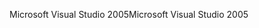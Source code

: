 <span data-ttu-id="a0f33-101">Microsoft Visual Studio 2005</span><span class="sxs-lookup"><span data-stu-id="a0f33-101">Microsoft Visual Studio 2005</span></span>